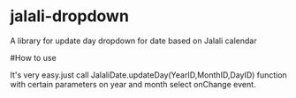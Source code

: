 jalali-dropdown
===============

A library for update day dropdown for date based on Jalali calendar

#How to use

It's very easy.just call JalaliDate.updateDay(YearID,MonthID,DayID) function with certain parameters on year and month select onChange event.

